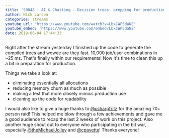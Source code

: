 ```yaml
---
title: 'S0048 - AI & Chatting - Decision trees: prepping for production'
author: Nick Larsen
categories: streams
youtube_url: 'https://www.youtube.com/watch?v=LbxCWP5daNE'
youtube_embed: 'https://www.youtube.com/embed/LbxCWP5daNE'
date: 2019-06-04 17:44:33
---
```


Right after the stream yesterday I finished up the code to generate the compiled trees and wowee are they fast.  10,000 job/user combinations in ~25 ms.  That's finally within our requirements!  Now it's time to clean this up a bit in preparation for production.

Things we take a look at:

- eliminating essentially all allocations
- reducing memory churn as much as possible
- making a test that more closely mimics production use
- cleaning up the code for readability

I would also like to give a huge thanks to [@csharpfritz](https://www.twitch.tv/csharpfritz) for the amazing 70+ person raid!  This helped me blow through a few achievements and gave me a good audience to recap the last 2 weeks of work on this project.  Also another huge shout out to everyone who participating in the bit war, especially [@theMichaelJolley](https://www.twitch.tv/themichaeljolley) and [@cpayette](https://www.twitch.tv/cpayette)!  Thanks everyone!
